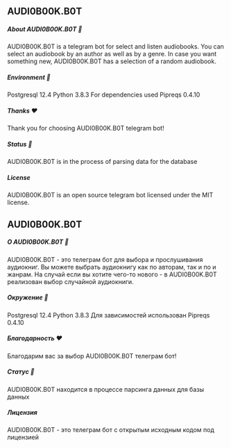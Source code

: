 ## AUDI0B00K.B0T

##### About AUDI0B00K.B0T :musical_note:

AUDI0B00K.B0T is a telegram bot for select and listen audiobooks.
You can select an audiobook by an author as well as by a genre.
In case you want something new, AUDI0B00K.B0T has a selection of a random audiobook.

##### Environment :snake:

Postgresql 12.4
Python 3.8.3
For dependencies used Pipreqs 0.4.10

##### Thanks :heart:

Thank you for choosing AUDI0B00K.B0T telegram bot!

##### Status :mag_right:

AUDI0B00K.B0T is in the process of parsing data for the database

##### License

AUDI0B00K.B0T is an open source telegram bot licensed under the MIT license.


## AUDI0B00K.B0T

##### О AUDI0B00K.B0T :musical_note:

AUDI0B00K.B0T - это телеграм бот для выбора и прослушивания аудиокниг.
Вы можете выбрать аудиокнигу как по авторам, так и по и жанрам.
На случай если вы хотите чего-то нового - в AUDI0B00K.B0T реализован выбор случайной аудиокниги.

##### Окружение :snake:

Postgresql 12.4
Python 3.8.3
Для зависимостей использован Pipreqs 0.4.10

##### Благодарность :heart:

Благодарим вас за выбор AUDI0B00K.B0T телеграм бот!

##### Статус :mag_right:

AUDI0B00K.B0T находится в процессе парсинга данных для базы данных

##### Лицензия

AUDI0B00K.B0T - это телеграм бот с открытым исходным кодом под лицензией
